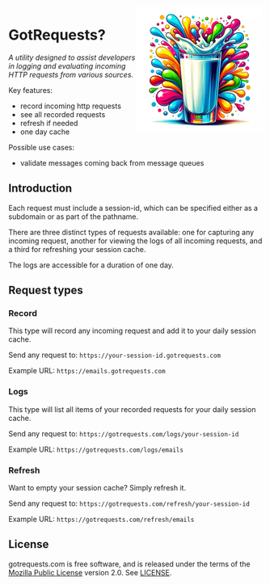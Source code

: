 <img src="https://raw.githubusercontent.com/dnl-fm/gotrequests.com/master/gotrequests.webp?sanitize=true" alt="gotrequests logo" width="250" align="right" style="max-width: 40vw;">

# GotRequests?

_A utility designed to assist developers in logging and evaluating incoming HTTP
requests from various sources._

Key features:

- record incoming http requests
- see all recorded requests
- refresh if needed
- one day cache

Possible use cases:

- validate messages coming back from message queues

## Introduction

Each request must include a session-id, which can be specified either as a
subdomain or as part of the pathname.

There are three distinct types of requests available: one for capturing any
incoming request, another for viewing the logs of all incoming requests, and a
third for refreshing your session cache.

The logs are accessible for a duration of one day.

## Request types

### Record

This type will record any incoming request and add it to your daily session
cache.

Send any request to: `https://your-session-id.gotrequests.com`

Example URL: `https://emails.gotrequests.com`

### Logs

This type will list all items of your recorded requests for your daily session
cache.

Send any request to: `https://gotrequests.com/logs/your-session-id`

Example URL: `https://gotrequests.com/logs/emails`

### Refresh

Want to empty your session cache? Simply refresh it.

Send any request to: `https://gotrequests.com/refresh/your-session-id`

Example URL: `https://gotrequests.com/refresh/emails`

## License

gotrequests.com is free software, and is released under the terms of the
[Mozilla Public License](https://www.mozilla.org/en-US/MPL/) version 2.0. See
[LICENSE](LICENSE).
